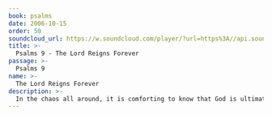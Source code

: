 ```yaml
---
book: psalms
date: 2006-10-15
order: 50
soundcloud_url: https://w.soundcloud.com/player/?url=https%3A//api.soundcloud.com/tracks/
title: >-
  Psalms 9 - The Lord Reigns Forever
passage: >-
  Psalms 9
name: >-
  The Lord Reigns Forever
description: >-
  In the chaos all around, it is comforting to know that God is ultimately in charge.
---
```


